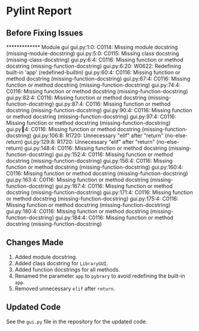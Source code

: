 # Pylint Report

## Before Fixing Issues

************* Module gui
gui.py:1:0: C0114: Missing module docstring (missing-module-docstring)
gui.py:5:0: C0115: Missing class docstring (missing-class-docstring)
gui.py:6:4: C0116: Missing function or method docstring (missing-function-docstring)
gui.py:6:20: W0622: Redefining built-in 'app' (redefined-builtin)
gui.py:60:4: C0116: Missing function or method docstring (missing-function-docstring)
gui.py:67:4: C0116: Missing function or method docstring (missing-function-docstring)
gui.py:74:4: C0116: Missing function or method docstring (missing-function-docstring)
gui.py:82:4: C0116: Missing function or method docstring (missing-function-docstring)
gui.py:87:4: C0116: Missing function or method docstring (missing-function-docstring)
gui.py:90:4: C0116: Missing function or method docstring (missing-function-docstring)
gui.py:97:4: C0116: Missing function or method docstring (missing-function-docstring)
gui.py:100:4: C0116: Missing function or method docstring (missing-function-docstring)
gui.py:106:8: R1720: Unnecessary "elif" after "return" (no-else-return)
gui.py:129:8: R1720: Unnecessary "elif" after "return" (no-else-return)
gui.py:148:4: C0116: Missing function or method docstring (missing-function-docstring)
gui.py:152:4: C0116: Missing function or method docstring (missing-function-docstring)
gui.py:156:4: C0116: Missing function or method docstring (missing-function-docstring)
gui.py:160:4: C0116: Missing function or method docstring (missing-function-docstring)
gui.py:163:4: C0116: Missing function or method docstring (missing-function-docstring)
gui.py:167:4: C0116: Missing function or method docstring (missing-function-docstring)
gui.py:171:4: C0116: Missing function or method docstring (missing-function-docstring)
gui.py:175:4: C0116: Missing function or method docstring (missing-function-docstring)
gui.py:180:4: C0116: Missing function or method docstring (missing-function-docstring)
gui.py:184:4: C0116: Missing function or method docstring (missing-function-docstring)


## Changes Made

1. Added module docstring.
2. Added class docstring for `LibraryGUI`.
3. Added function docstrings for all methods.
4. Renamed the parameter `app` to `pybrary` to avoid redefining the built-in `app`.
5. Removed unnecessary `elif` after `return`.

## Updated Code

See the `gui.py` file in the repository for the updated code.
